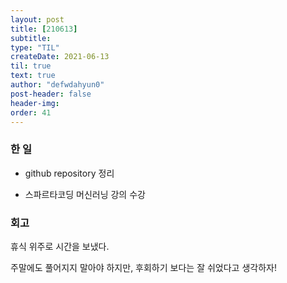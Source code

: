 ```yaml
---
layout: post
title: [210613] 
subtitle:
type: "TIL"
createDate: 2021-06-13
til: true
text: true
author: "defwdahyun0"
post-header: false
header-img: 
order: 41
---
```

### **한 일**

- github repository 정리

- 스파르타코딩 머신러닝 강의 수강

### **회고**

휴식 위주로 시간을 보냈다.

주말에도 풀어지지 말아야 하지만, 후회하기 보다는 잘 쉬었다고 생각하자!
